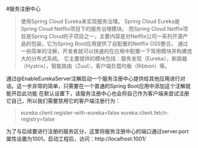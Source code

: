 #服务注册中心
>使用Spring Cloud Eureka来实现服务治理。
Spring Cloud Eureka是Spring Cloud Netflix项目下的服务治理模块。
而Spring Cloud Netflix项目是Spring Cloud的子项目之一，主要内容是对Netflix公司一系列开源产品的包装，它为Spring Boot应用提供了自配置的Netflix OSS整合。
通过一些简单的注解，开发者就可以快速的在应用中配置一下常用模块并构建庞大的分布式系统。
它主要提供的模块包括：服务发现（Eureka），断路器（Hystrix），智能路由（Zuul），客户端负载均衡（Ribbon）等。

通过@EnableEurekaServer注解启动一个服务注册中心提供给其他应用进行对话。这一步非常的简单，只需要在一个普通的Spring Boot应用中添加这个注解就能开启此功能
在默认设置下，该服务注册中心也会将自己作为客户端来尝试注册它自己，所以我们需要禁用它的客户端注册行为：
>eureka.client.register-with-eureka=false
 eureka.client.fetch-registry=false
 
为了与后续要进行注册的服务区分，这里将服务注册中心的端口通过server.port属性设置为1001。启动工程后，访问：http://localhost:1001/